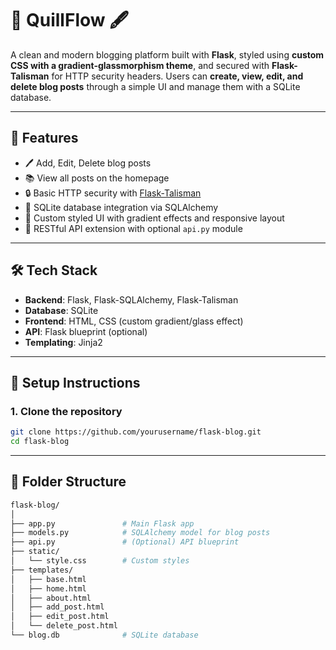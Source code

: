 # 📜 QuillFlow 🖋️

A clean and modern blogging platform built with **Flask**, styled using **custom CSS with a gradient-glassmorphism theme**, and secured with **Flask-Talisman** for HTTP security headers. Users can **create, view, edit, and delete blog posts** through a simple UI and manage them with a SQLite database.

---

## 🚀 Features

- 🖊️ Add, Edit, Delete blog posts
- 📚 View all posts on the homepage
- 🔒 Basic HTTP security with [Flask-Talisman](https://github.com/GoogleCloudPlatform/flask-talisman)
- 🧩 SQLite database integration via SQLAlchemy
- 🎨 Custom styled UI with gradient effects and responsive layout
- 🧪 RESTful API extension with optional `api.py` module

---

## 🛠️ Tech Stack

- **Backend**: Flask, Flask-SQLAlchemy, Flask-Talisman
- **Database**: SQLite
- **Frontend**: HTML, CSS (custom gradient/glass effect)
- **API**: Flask blueprint (optional)
- **Templating**: Jinja2

---

## 🧰 Setup Instructions

### 1. Clone the repository
```bash
git clone https://github.com/yourusername/flask-blog.git
cd flask-blog
````
---
## 🧾 Folder Structure 
```bash
flask-blog/
│
├── app.py               # Main Flask app
├── models.py            # SQLAlchemy model for blog posts
├── api.py               # (Optional) API blueprint
├── static/
│   └── style.css        # Custom styles
├── templates/
│   ├── base.html
│   ├── home.html
│   ├── about.html
│   ├── add_post.html
│   ├── edit_post.html
│   └── delete_post.html
└── blog.db              # SQLite database


